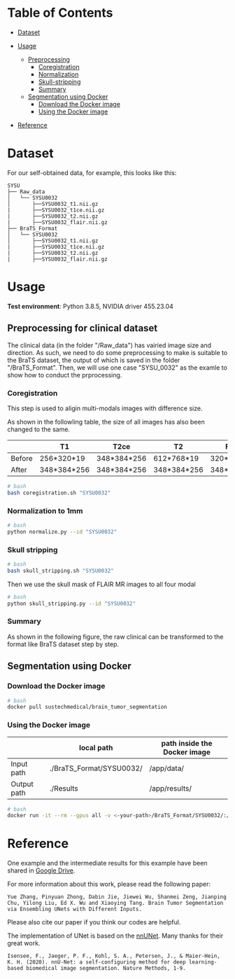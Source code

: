 # Table of Contents
- [Dataset](#Dataset)
- [Usage](#usage)
  * [Preprocessing](#Preprocessing)
    + [Coregistration](#Coregistration)
	+ [Normalization](#Normalization)
	+ [Skull-stripping](#Skull-stripping])
    + [Summary](#Summary])
  * [Segmentation using Docker](#Segmentation-using-Docker)
    + [Download the Docker image](#Download-the-Docker-image)
    + [Using the Docker image](#Using-the-Docker-image)

- [Reference](#Reference)


# Dataset
For our self-obtained data, for example, this looks like this:

    SYSU
    ├── Raw_data
    │   └── SYSU0032
    │       ├──SYSU0032_t1.nii.gz
    |       ├──SYSU0032_t1ce.nii.gz
    |       ├──SYSU0032_t2.nii.gz
    |       ├──SYSU0032_flair.nii.gz
    ├── BraTS_Format
    │   └── SYSU0032
    │       ├──SYSU0032_t1.nii.gz
    |       ├──SYSU0032_t1ce.nii.gz
    |       ├──SYSU0032_t2.nii.gz
    |       ├──SYSU0032_flair.nii.gz

# Usage
**Test environment**: Python 3.8.5, NVIDIA driver 455.23.04

## Preprocessing for clinical dataset
The clinical data (in the folder "/Raw_data") has vairied image size and direction.
As such, we need to do some preprocessing to make is suitable to the BraTS dataset, the output of which is saved in the folder "/BraTS_Format".
Then, we will use one case "SYSU_0032" as the examle to show how to conduct the prprocessing.

### Coregistration
This step is used to aligin multi-modals images with difference size.

As shown in the followling table, the size of all images has also been changed to the same.



  |        | T1 | T2ce | T2| FLAIR |
  |--------|----|------|---|-------|
  | Before | 256\*320\*19  | 348\*384\*256 | 612\*768\*19  | 320\*320\*28  |
  | After  | 348\*384\*256 | 348\*384\*256 | 348\*384\*256 | 348\*384\*256 |

```bash
# bash
bash coregistration.sh "SYSU0032"
```

### Normalization to 1mm

```bash
# bash
python normalize.py --id "SYSU0032"
```

### Skull stripping

```bash
# bash
bash skull_stripping.sh "SYSU0032"
```

Then we use the skull mask of FLAIR MR images to all four modal 

```bash
# bash
python skull_stripping.py --id "SYSU0032"
```

### Summary

As shown in the following figure, the raw clinical can be transformed to the format like BraTS dataset step by step.


## Segmentation using Docker

### Download the Docker image


```bash
# bash
docker pull sustechmedical/brain_tumor_segmentation
```

### Using the Docker image

  |         | local path | path inside the Docker image | 
  |---------|------------|------------------------------|
  | Input path  | ./BraTS_Format/SYSU0032/ | /app/data/    |
  | Output path | ./Results                | /app/results/ |

```bash
# bash
docker run -it --rm --gpus all -v <-your-path>/BraTS_Format/SYSU0032/:/app/data/ -v <-your-path>/Results:/app/results/ sustechmedical/brain_tumor_segmentation python runner.py
```

# Reference

One example and the intermediate results for this example have been shared in [Google Drive](https://drive.google.com/drive/folders/1HQb4CuMmGDqIA6DdFXo20JDNxi77z5UL?usp=sharing).

For more information about this work, please read the following paper:

    Yue Zhang, Pinyuan Zhong, Dabin Jie, Jiewei Wu, Shanmei Zeng, Jianping Chu, Yilong Liu, Ed X. Wu and Xiaoying Tang. Brain Tumor Segmentation via Ensembling UNets with Different Inputs.

Please also cite our paper if you think our codes are helpful.

The implementation of UNet is based on the [nnUNet](https://github.com/MIC-DKFZ/nnUNet). 
Many thanks for their great work. 

    Isensee, F., Jaeger, P. F., Kohl, S. A., Petersen, J., & Maier-Hein, K. H. (2020). nnU-Net: a self-configuring method for deep learning-based biomedical image segmentation. Nature Methods, 1-9.